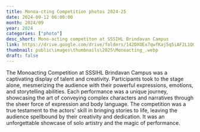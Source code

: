 ```yaml
---
title: Monoa-cting Competition photos 2024-25
date: 2024-09-12 06:00:00
month: 2024/09
year: 2024
categories: ["photo"]
desc_short: Mono-acting competiton at SSSIHL Brindavan Campus
link: https://drive.google.com/drive/folders/142DXOEx7qwfKaj5q5iAF2L1Q0NcpzlmD?usp=drive_link
thumbnail: public\images\thumbnails\2025\Monoacting_.webp
draft: false
---
```


 The Monoacting Competition at SSSIHL Brindavan Campus was a captivating display of talent and creativity. Participants took to the stage alone, mesmerizing the audience with their powerful expressions, emotions, and storytelling abilities. Each performance was a unique journey, showcasing the art of conveying complex characters and narratives through the sheer force of expression and body language. The competition was a true testament to the actors' skill in bringing stories to life, leaving the audience spellbound by their creativity and dedication. It was an unforgettable showcase of solo artistry and the magic of performance.